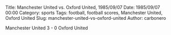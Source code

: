 Title: Manchester United vs. Oxford United, 1985/09/07
Date: 1985/09/07 00:00
Category: sports
Tags: football, football scores, Manchester United, Oxford United
Slug: manchester-united-vs-oxford-united
Author: carbonero


Manchester United 3 - 0 Oxford United
